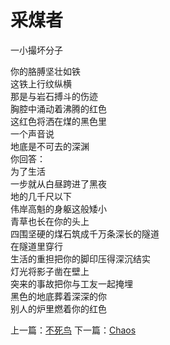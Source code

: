 # 采煤者
一小撮坏分子

你的胳膊坚壮如铁\
这铁上行纹纵横\
那是与岩石搏斗的伤迹\
胸腔中涌动着沸腾的红色\
这红色将洒在煤的黑色里\
一个声音说\
地底是不可去的深渊\
你回答：\
为了生活\
一步就从白昼跨进了黑夜\
地的几千尺以下\
伟岸高魁的身躯这般矮小\
青草也长在你的头上\
四围坚硬的煤石筑成千万条深长的隧道\
在隧道里穿行\
生活的重担把你的脚印压得深沉结实\
灯光将影子凿在壁上\
突来的事故把你与工友一起掩埋\
黑色的地底葬着深深的你\
别人的炉里燃着你的红色



上一篇：[不死鸟](a0ec62d06f2640b2a028916d21a98b94.md)  下一篇：[Chaos](8cad830139d94bad839381c2d94db0d4.md)
